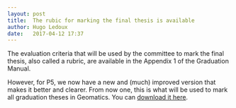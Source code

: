 ```yaml
---
layout: post
title:  The rubic for marking the final thesis is available
author: Hugo Ledoux
date:   2017-04-12 17:37
---
```



The evaluation criteria that will be used by the committee to mark the final thesis, also called a rubric, are available in the Appendix 1 of the Graduation Manual.

However, for P5, we now have a new and (much) improved version that makes it better and clearer. 
From now one, this is what will be used to mark all graduation theses in Geomatics.
You can [download it here](https://3d.bk.tudelft.nl/courses/geo2020/rules/Rubric_Geomatics_2017-04-12.xlsx).



